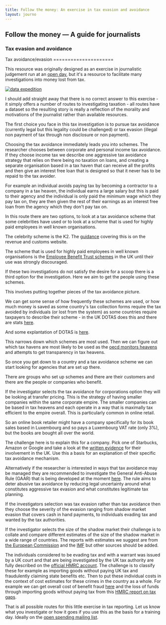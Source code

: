 ```yaml
---
title: Follow the money: An exercise in tax evasion and avoidance
layout: journo
---
```


<h2>Follow the money &mdash; A guide for journalists</h2> 
<h3>Tax evasion and avoidance</h3>
Tax avoidance/evasion
=====================

<p>This resource was originally designed as an exercise in journalistic judgement run at an <a href="http://blog.okfn.org/2012/11/14/data-expeditions-at-mozfest/">open day</a>, but it's a resource to facilitate many investigations into money lost from tax.</p> 

<a href="http://www.flickr.com/photos/object-group/8368409648/sizes/n/in/photostream/"><img src="http://farm9.staticflickr.com/8184/8368409648_92d093db30.jpg" alt="data expedition"></a>

<p>I should add straight away that there is no correct answer to this exercise - it simply offers a number of routes to investigating taxation - all routes have a dataset so the resulting story is really a reflection of the morality and motivations of the journalist rather than available resources.</p>  
 
<p> The first choice you face in this tax investigation is to pursue tax avoidance (currently legal but this legality could be challenged) or tax evasion (illegal non payment of tax through non disclosure or non payment).</p>

<p> Choosing the tax avoidance immediately leads you into schemes. The researcher chooses between corporate and personal income tax avoidance.  
 If they choose income tax we describe one aggressive tax avoidance strategy that relies on there being no taxation on loans, and creating a separate organisation based in a tax haven that can receive all the profits and then give an interest free loan that is designed so that it never has to be repaid to the tax avoider. </p>
      
<p> For example an individual avoids paying tax by becoming a contractor to a company in a tax heaven, the individual earns a large salary but this is paid to their agency and the individual is only paid the minimum wage which they pay tax on, they are then given the rest of their earnings as an interest free loan from the agency which they don't pay tax on. </p>  

<p>In this route there are two options, to look at a tax avoidance scheme that some celebrities have used or to look at a scheme that is used for highly paid employees in well known organisations.</p>

<p>The celebrity scheme is the K2. The <a href="http://www.hmrc.gov.uk/manuals/eimanual/eim45000.htm">guidance</a> covering this is on the revenue and customs website.</p>
       
<p>The scheme that is used for highly paid employees in well known organisations is the <a href="http://www.hmrc.gov.uk/news/ebt-news0812.htm">Employee Benefit Trust schemes</a> in the UK until their use was strongly discouraged.</p>

<p>If these two investigations do not satisfy the desire for a scoop there is a third option for the investigation. Here we aim to get the people using these schemes. </p>

<p>This involves putting together pieces of the tax avoidance picture. </p>

<p>We can get some sense of how frequently these schemes are used, or how much money is saved as some country's tax collection forms require the tax avoided by individuals (or lost from the system) as some countries require taxpayers to describe their scheme - in the UK DOTAS does this and there are stats <a href="http://www.hmrc.gov.uk/avoidance/avoidance-disclosure-statistics.htm">here</a>.</p>
        
<p>And some explantation of DOTAS is <a href="http://www.rossmartin.co.uk/index.php/penalties-a-compliance/403-disclosure-of-tax-avoidance-schemes-dotas">here</a>.</p>

<p>This narrows down which schemes are most used. Then we can figure out which tax havens are most likely to be used as the <a href="http://www.oecd.org/ctp/harmfultaxpractices/listofunco-operativetaxhavens.htm">oecd monitors heavens</a> and attempts to get transparency in tax heavens.</p>

<p>So once you get down to a country and a tax avoidance scheme we can start looking for agencies that are set up there.</p>  

<p>There are groups who set up schemes and there are their customers and there are the people or companies who benefit.</p> 

<p>If the investigator selects the tax avoidance for corporations option they will be looking at transfer pricing. This is the strategy of having smaller companies within the same corporate empire. The smaller companies can be based in tax heavens and each operate in a way that is maximally tax efficient to the empire overall. This is particularly common in online retail.</p>

<p>So an online book retailer might have a company specifically for its book sales based in Luxembourg and so pays a Luxembourg VAT rate (only 3%), but the books are bought all over the world.</p>  

<p>The challenge here is to explain this for a company. Pick one of Starbucks, Amazon or Google and take a look at the <a href="http://www.publications.parliament.uk/pa/cm201213/cmselect/cmpubacc/writev/716/contents.htm">written evidence</a> for their involvement in the UK. Use this a basis for an explanation of their specific tax avoidance mechanism.</p>

<p>Alternatively if the researcher is interested in ways that tax avoidance may be managed they are recommended to investigate the General Anti-Abuse Rule (GAAR) that is being developed at the moment <a href="http://www.hm-treasury.gov.uk/tax_avoidance_gaar.htm">here</a>. The rule aims to deter abusive tax avoidance by reducing legal uncertainty around what constitutes aggressive tax evasion and what constitutes legitimate tax planning. </p>
         
<p>If the investigators selection was tax evasion rather than tax avoidance then they choose the severity of the evasion ranging from shadow market evasion that covers cash in hand payments, to individuals evading tax and wanted by the tax authorities.</p> 

<p>If the investigator selects the size of the shadow market their challenge is to collate and compare different estimates of the size of the shadow market in a wide range of countries. The reports with estimates we suggest are from <a href="http://ec.europa.eu/europe2020/pdf/themes/06_shadow_economy.pdf">the European Commission</a> and the <a href="http://www.imf.org/external/pubs/ft/wp/2012/wp1247.pdf">IMF</a> but other sources should be added. </p>

<p>The individuals considered to be evading tax and with a warrant was issued by a UK court and that are being investigated by the UK tax authority are fully described on the <a href="http://www.flickr.com/photos/hmrcgovuk/sets/72157631087785530/">official HMRC account</a>. The challenge is to classify these for example as importing goods without paying UK tax and fraudulently claiming state benefits etc. Then to put these individual costs in the context of cost estimates for these crimes in the country as a whole. For example we can get overall cost of benefit fraud <a href="http://research.dwp.gov.uk/asd/asd2/index.php?page=fraud_error">here</a> and the loss of funds through importing goods without paying tax from this <a href="http://www.hmrc.gov.uk/research/direct-tax-gaps.pdf">HMRC report on tax gaps</a>.</p>

<p> That is all possible routes for this little exercise in tax reporting. Let us know what you investigate or how it goes if you use this as the basis for a training day. Ideally on the <a href="http://lists.okfn.org/mailman/listinfo/openspending">open spending mailing list</a>. </p>  
